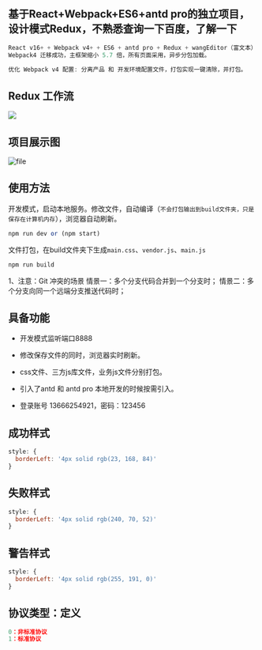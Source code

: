 ## 基于React+Webpack+ES6+antd pro的独立项目，设计模式Redux，不熟悉查询一下百度，了解一下

```js
React v16+ + Webpack v4+ + ES6 + antd pro + Redux + wangEditor（富文本）
Webpack4 迁移成功，主框架缩小 5.7 倍，所有页面采用，异步分包加载。
```
```js
优化 Webpack v4 配置: 分离产品 和 开发环境配置文件，打包实现一键清除，并打包。
```
## Redux 工作流

![](https://bkimg.cdn.bcebos.com/pic/6a600c338744ebf83681478cd0f9d72a6159a794?x-bce-process=image/watermark,image_d2F0ZXIvYmFpa2U5Mg==,g_7,xp_5,yp_5)

## 项目展示图
![file](https://ipictures.github.io/pictures/file.jpg)

## 使用方法

开发模式，启动本地服务。修改文件，自动编译（`不会打包输出到build文件夹，只是保存在计算机内存`），浏览器自动刷新。
```js
npm run dev or (npm start)
```

文件打包，在build文件夹下生成`main.css`、`vendor.js`、`main.js`
```js
npm run build
```
1、注意：Git 冲突的场景
情景一：多个分支代码合并到一个分支时；
情景二：多个分支向同一个远端分支推送代码时；
## 具备功能

- 开发模式监听端口8888

- 修改保存文件的同时，浏览器实时刷新。

- css文件、三方js库文件，业务js文件分别打包。

- 引入了antd 和 antd pro 本地开发的时候按需引入。

- 登录账号 13666254921，密码：123456

## 成功样式
```js
style: {
  borderLeft: '4px solid rgb(23, 168, 84)'
}
```

## 失败样式
```js
style: {
  borderLeft: '4px solid rgb(240, 70, 52)'
}
```

## 警告样式
```js
style: {
  borderLeft: '4px solid rgb(255, 191, 0)'
}
```

## 协议类型：定义
```js
0：非标准协议
1：标准协议
```
